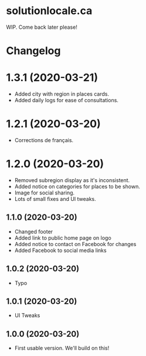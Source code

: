 # solutionlocale.ca

WIP. Come back later please!

# Changelog
# 1.3.1 (2020-03-21)
- Added city with region in places cards.
- Added daily logs for ease of consultations.

# 1.2.1 (2020-03-20)
- Corrections de français.

# 1.2.0 (2020-03-20)
- Removed subregion display as it's inconsistent.
- Added notice on categories for places to be shown.
- Image for social sharing.
- Lots of small fixes and UI tweaks.

## 1.1.0 (2020-03-20)
- Changed footer
- Added link to public home page on logo
- Added notice to contact on Facebook for changes
- Added Facebook to social media links

## 1.0.2 (2020-03-20)
- Typo

## 1.0.1 (2020-03-20)
- UI Tweaks

## 1.0.0 (2020-03-20)
- First usable version. We'll build on this!